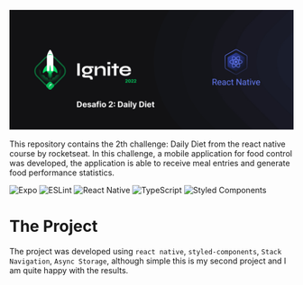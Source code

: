 ![Rocketseat](_docs/capa.jpg)

This repository contains the 2th challenge: Daily Diet from the react native course by rocketseat. In this challenge, a mobile application for food control was developed, the application is able to receive meal entries and generate food performance statistics.

![Expo](https://img.shields.io/badge/expo-1C1E24?style=for-the-badge&logo=expo&logoColor=#D04A37)
![ESLint](https://img.shields.io/badge/ESLint-4B3263?style=for-the-badge&logo=eslint&logoColor=white)
![React Native](https://img.shields.io/badge/react_native-%2320232a.svg?style=for-the-badge&logo=react&logoColor=%2361DAFB)
![TypeScript](https://img.shields.io/badge/typescript-%23007ACC.svg?style=for-the-badge&logo=typescript&logoColor=white)
![Styled Components](https://img.shields.io/badge/styled--components-DB7093?style=for-the-badge&logo=styled-components&logoColor=white)


# The Project

The project was developed using ``react native``, ``styled-components``, ``Stack Navigation``, ``Async Storage``, although simple this is my second project and I am quite happy with the results.
